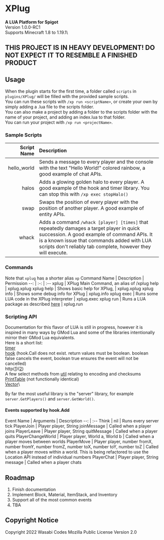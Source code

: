 # XPlug
**A LUA Platform for Spigot**\
Version 1.0.0-RC1\
Supports Minecraft 1.8 to 1.19.1\

## THIS PROJECT IS IN HEAVY DEVELOPMENT! DO NOT EXPECT IT TO RESEMBLE A FINISHED PRODUCT

## Usage
When the plugin starts for the first time, a folder called ``scripts`` in ``plugins/XPlug/`` will be filled with the provided sample scripts.\
You can run these scripts with ``/xp run <scriptName>``, or create your own by simply adding a .lua file to the scripts folder.\
You can also make a project by adding a folder to the scripts folder with the name of your project, and adding an index.lua to that folder.\
You can run your project with ``/xp run <projectName>``.

### Sample Scripts
Script Name | Description
--: | :--
hello_world | Sends a message to every player and the console with the text "Hello World!" colored rainbow, a good example of chat APIs.
halos | Adds a glowing golden halo to every player. A good example of the hook and timer library. You can stop this with ``/xp exec stopHalo()``
swap | Swaps the position of every player with the position of another player. A good example of entity APIs.
whack | Adds a command ``/whack [player] [times]`` that repeatedly damages a target player in quick succession. A good example of command APIs. It is a known issue that commands added with LUA scripts don't reliably tab complete, however they will execute.

### Commands
Note that ``xplug`` has a shorter alias ``xp``
Command Name | Description | Permission
--: | :-: | :--
xplug | XPlug Main Command, an alias of /xplug help | xplug.xplug
xplug help | Shows basic help for XPlug, | xplug.xplug
xplug info | Shows some debug info for XPlug | xplug.info
xplug exec <LUA code> | Runs some LUA code in the XPlug interpreter | xplug.exec
xplug run <package> | Runs a LUA package as described [here](#usage) | xplug.run

### Scripting API
Documentation for this flavor of LUA is still in progress, however it is inspired in many ways by GMod Lua and some of the libraries intentionally mirror their GMod Lua equivalents.\
Here is a short list:\
[timer](https://wiki.facepunch.com/gmod/timer)\
[hook](https://wiki.facepunch.com/gmod/hook) (hook.Call does not exist. return values must be boolean. boolean false cancels the event, boolean true ensures the event will not be cancelled)\
http([1](https://wiki.facepunch.com/gmod/http))([2](https://wiki.facepunch.com/gmod/Global.HTTP))\
A few select methods from [util](https://wiki.facepunch.com/gmod/util) relating to encoding and checksums\
[PrintTable](https://wiki.facepunch.com/gmod/Global.PrintTable) (not functionally identical)\
[Vector](https://wiki.facepunch.com/gmod/Global.Vector)\

By far the most useful library is the "server" library, for example ``server.GetPlayers()`` and ``server.GetWorld()``.

#### Events supported by hook.Add
Event Name | Arguments | Description
--: | :--
Think | nil | Runs every server tick
PlayerJoin | Player player, String joinMessage | Called when a player joins
PlayerLeave | Player player, String quitMessage | Called when a player quits
PlayerChangeWorld | Player player, World a, World b | Called when a player moves between worlds
PlayerMove | Player player, number fromX, number fromY, number fromZ, number toX, number toY, number toZ | Called when a player moves within a world. This is being refactored to use the Location API instead of individual numbers
PlayerChat | Player player, String message | Called when a player chats

## Roadmap
1. Finish documentation
2. Implement Block, Material, ItemStack, and Inventory
3. Support all of the most common events
4. TBA

## Copyright Notice
Copyright 2022 Wasabi Codes
Mozilla Public License Version 2.0
